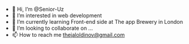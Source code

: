 - 👋 Hi, I’m @Senior-Uz
- 👀 I’m interested in web development
- 🌱 I’m currently learning Front-end side at The app Brewery in London
- 💞️ I’m looking to collaborate on ...
- 📫 How to reach me thejaloldinov@gmail.com

<!---
Senior-Uz/Senior-Uz is a ✨ special ✨ repository because its `README.md` (this file) appears on your GitHub profile.
You can click the Preview link to take a look at your changes.
--->
